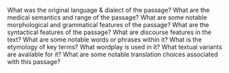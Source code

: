 What was the original language & dialect of the passage?
What are the medical semantics and range of the passage?
What are some notable morphological and grammatical features of the passage?
What are the syntactical features of the passage? 
What are discourse features in the text?
What are some notable words or phrases within it?
What is the etymology of key terms?
What wordplay is used in it?
What textual variants are available for it?
What are some notable translation choices associated with this passage?
